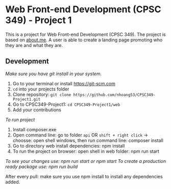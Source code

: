 # Web Front-end Development (CPSC 349) - Project 1

This is a project for Web Front-end Development (CPSC 349). The project is based on [about.me](https://about.me/). A user is able to create a landing page promoting who they are and what they are.

## Development

_Make sure you have git install in your system._

1. Go to your terminal or install https://git-scm.com
2. `cd` into your projects folder
3. Clone repository: `git clone https://github.com/nhoang53/CPSC349-Project1.git`
4. Go to CPSC349-Project1: `cd CPSC349-Project1/web`
5. Add your contributions

_To run project_

1. Install composer.exe
2. Open command line: go to folder `api` OR `shift + right click` -> choosse: open shell windows, then run command line: composer install
3. Go to directory web install dependencies: npm install
4. To run the project on browser: open shell in web folder: npm run start


_To see your changes use: npm run start or npm start_
_To create a production ready package use: npm run build_

After every pull: make sure you use npm install to install any dependencies added.

